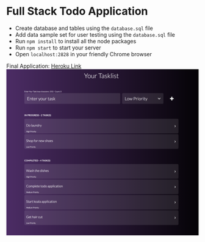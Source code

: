 # Full Stack Todo Application

- Create database and tables using the `database.sql` file
- Add data sample set for user testing using the `database.sql` file
- Run `npm install` to install all the node packages
- Run `npm start` to start your server
- Open `localhost:2828` in your friendly Chrome browser

Final Application:
[Heroku Link](https://pure-waters-87037.herokuapp.com/)
![Screenshot of todo application](https://github.com/monicawheeler/todo-app/blob/master/server/public/images/tasklist-screenshot.png "Screenshot of complete application")
